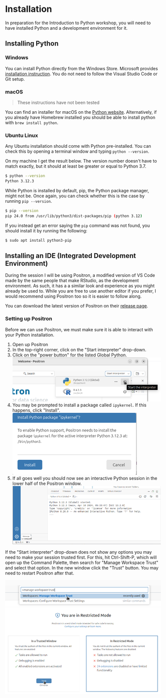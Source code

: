 # Installation

In preparation for the Introduction to Python workshop, you will need to have
installed Python and a development environment for it.

## Installing Python

### Windows

You can install Python directly from the Windows Store. Microsoft provides
[installation instruction](https://learn.microsoft.com/en-us/windows/python/beginners#install-python).
You do not need to follow the Visual Studio Code or Git setup.

### macOS

> These instructions have not been tested

You can find an installer for macOS on the
[Python website](https://www.python.org/downloads/macos/). Alternatively, if you
already have Homebrew installed you should be able to install python with
`brew install python`.

### Ubuntu Linux

Any Ubuntu installation should come with Python pre-installed. You can check
this by opening a terminal window and typing `python --version`.

On my machine I get the result below. The version number doesn't have to match
exactly, but it should at least be greater or equal to Python 3.7.

```sh
$ python --version
Python 3.12.3
```

While Python is installed by default, pip, the Python package manager, might
not be. Once again, you can check whether this is the case by running
`pip --version`.

```sh
$ pip --version
pip 24.0 from /usr/lib/python3/dist-packages/pip (python 3.12)
```

If you instead get an error saying the `pip` command was not found, you should
install it by running the following:

```sh
$ sudo apt install python3-pip
```

## Installing an IDE (Integrated Development Environment)

During the session I will be using Positron, a modified version of VS Code made
by the same people that make RStudio, as the development environment. As such,
it has a a similar look and experience as you might already be used to. While
you are free to use another editor if you prefer, I would recommend using
Positron too so it is easier to follow along.

You can download the latest version of Positron on their
[release page][positron-release].

### Setting up Positron

Before we can use Positron, we must make sure it is able to interact with your
Python installation.

1. Open up Positron
2. In the top-right corner, click on the "Start interpreter" drop-down.
3. Click on the "power button" for the listed Global Python.
   ![](./images/start-interpreter.png)
4. You may be prompted to install a package called `ipykernel`. If this happens, click "Install".
   ![](./images/install-ipykernel.png)
5. If all goes well you should now see an interactive Python session in the lower half of the Positron window.
   ![](./images/python-console.png)

If the "Start interpreter" drop-down does not show any options you may need to
make your session trusted first.  For this, hit Ctrl-Shift-P, which will open
up the Command Palette, then search for "Manage Workspace Trust" and select
that option. In the new window click the "Trust" button. You may need to
restart Positron after that.

![](./images/ctrl-shift-p-manage-trust.png)
![](./images/trust.png)


[positron-release]: https://github.com/posit-dev/positron/releases

